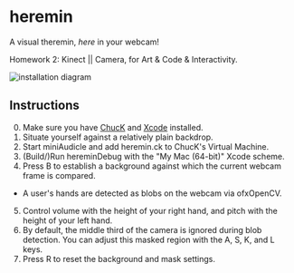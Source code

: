 # heremin

A visual theremin, *here* in your webcam!

Homework 2: Kinect || Camera, for Art & Code & Interactivity.

![installation diagram](https://raw.githubusercontent.com/dawneraq/heremin/master/heremin_installation.png)

## Instructions

0. Make sure you have [ChucK](http://chuck.cs.princeton.edu/) and [Xcode](https://developer.apple.com/xcode/) installed.
1. Situate yourself against a relatively plain backdrop.
2. Start miniAudicle and add heremin.ck to ChucK's Virtual Machine.
3. (Build/)Run hereminDebug with the "My Mac (64-bit)" Xcode scheme.
4. Press B to establish a background against which the current webcam frame is compared.
  - A user's hands are detected as blobs on the webcam via ofxOpenCV.
5. Control volume with the height of your right hand, and pitch with the height of your left hand.
6. By default, the middle third of the camera is ignored during blob detection. You can adjust this masked region with the A, S, K, and L keys.
7. Press R to reset the background and mask settings.
